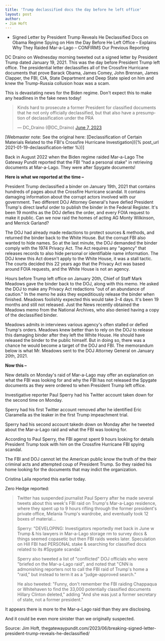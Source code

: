```yaml
---
title: 'Trump declassified docs the day before he left office'
layout: post
author:
- Jim Hoft
---
```


- Signed Letter by President Trump Reveals He Declassified Docs on Obama Regime Spying on Him the Day Before He Left Office – Explains Why They Raided Mar-a-Lago – CONFIRMS Our Previous Reporting

DC Draino on Wednesday morning tweeted out a signed letter by President Trump dated January 19, 2021. This was the day before President Trump left office. The presidential letter declassifies all of the Crossfire Hurricane documents that prove Barack Obama, James Comey, John Brennan, James Clapper, the FBI, CIA, State Department and Deep State spied on him and knew the Trump-Russia collusion hoax was a scam.

This is devastating news for the Biden regime. Don't expect this to make any headlines in the fake news today!

<blockquote class="twitter-tweet"><p lang="en" dir="ltr">Kinds hard to prosecute a former President for classified documents that he not only officially declassified, but that also have a presumption of declassification under the PRA</p>&mdash; DC_Draino (@DC_Draino) <a href="https://twitter.com/DC_Draino/status/1666444691745779712?ref_src=twsrc%5Etfw">June 7, 2023</a></blockquote> <script async src="https://platform.twitter.com/widgets.js" charset="utf-8"></script>

[Webmaster note: See the original here: [Declassification of Certain Materials Related to the FBI's Crossfire Hurricane Investigation]({% post_url 2021-01-19-declassification-letter %})]

Back in August 2022 when the Biden regime raided Mar-a-Lago The Gateway Pundit reported that the FBI "had a personal stake" in retrieving documents at Mar-a-Lago. They were after Spygate documents!

**Here is what we reported at the time –**

President Trump declassified a binder on January 19th, 2021 that contains hundreds of pages about the Crossfire Hurricane scandal. It contains damaging information about the corrupt actors involved with our government. Two different DOJ Attorney General's have defied President Trump's direct lawful order to publish the binder in the Federal Register. It's been 19 months as the DOJ defies the order, and every FOIA request to make it public. Can we now raid the homes of acting AG Monty Wilkinson, and Merrick Garland?

The DOJ had already made redactions to protect sources & methods, and returned the binder back to the White House. But the corrupt FBI also wanted to hide names. So at the last minute, the DOJ demanded the binder comply with the 1974 Privacy Act. The Act requires any "agency" that releases records to also hide personal or identifiable name information. The DOJ knew this Act doesn't apply to the White House, it was a stall tactic. The courts decided this 22 years ago that the Privacy Act was based around FOIA requests, and the White House is not an agency.

Hours before Trump left office on January 20th, Chief of Staff Mark Meadows gave the binder back to the DOJ, along with this memo. He asked the DOJ to make any Privacy Act redactions "out of an abundance of caution." In the memo he asks they expeditiously release the binder when finished. Meadows foolishly expected this would take 3-4 days. It's been 19 months and still not released. Just the News recently obtained the Meadows memo from the National Archives, who also denied having a copy of the declassified binder.

Meadows admits in interviews various agency's often stalled or defied Trump's orders. Meadows knew better than to rely on the DOJ to release this damaging binder after they left the White House. He should have released the binder to the public himself. But in doing so, there was a chance he would become a target of the DOJ and FBI. The memorandum below is what Mr. Meadows sent to the DOJ Attorney General on January 20th, 2021.

**Now this –**

New details on Monday's raid of Mar-a-Lago may offer an explanation on what the FBI was looking for and why the FBI has not released the Spygate documents as they were ordered to when President Trump left office.

Investigative reporter Paul Sperry had his Twitter account taken down for the second time on Monday.

Sperry had his first Twitter account removed after he identified Eric Ciaramella as the leaker in the first Trump impeachment trial.

Sperry had his second account takedn down on Monday after he tweeted about the Mar-a-Lago raid and what the FBI was looking for.

According to Paul Sperry, the FBI agenst spent 9 hours looking for details President Trump took with him on the Crossfire Hurricane FBI spying scandal.

The FBI and DOJ cannot let the American public know the truth of the their criminal acts and attempted coup of President Trump. So they raided his home looking for the documents that may indict the organization.

Cristina Laila reported this earlier today.

Zero Hedge reported:

> Twitter has suspended journalist Paul Sperry after he made several tweets about this week's FBI raid on Trump's Mar-a-Lago residence, where they spent up to 9 hours rifling through the former president's private office, Melania Trump's wardrobe, and eventually took 12 boxes of material…
>
> Sperry: "DEVELOPING: Investigators reportedly met back in June w Trump & his lawyers in Mar-a-Lago storage rm to survey docs & things seemed copasetic but then FBI raids weeks later. Speculation on Hill FBI had PERSONAL stake & searching for classified docs related to its #Spygate scandal."
>
> Sperry also tweeted a list of "conflicted" DOJ officials who were "briefed on the Mar-a-Lago raid", and noted that "CNN is admonishing reporters not to call the FBI raid of Trump's home a "raid," but instead to term it as a "judge-approved search."
>
> He also tweeted: "Funny, don't remember the FBI raiding Chappaqua or Whitehaven to find the 33,000 potentially classified documents Hillary Clinton deleted," adding "And she was just a former secretary of state, not a former president."

It appears there is more to the Mar-a-Lago raid than they are disclosing.

And it could be even more sinister than we originally suspected.

Source: Jim Hoft, thegatewaypundit.com/2023/06/breaking-signed-letter-president-trump-reveals-he-declassified/

